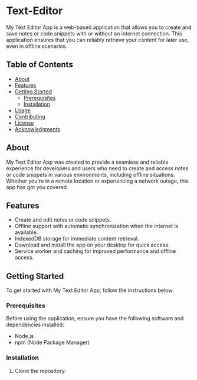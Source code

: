 # Text-Editor

My Text Editor App is a web-based application that allows you to create and save notes or code snippets with or without an internet connection. This application ensures that you can reliably retrieve your content for later use, even in offline scenarios.

## Table of Contents

- [About](#about)
- [Features](#features)
- [Getting Started](#getting-started)
  - [Prerequisites](#prerequisites)
  - [Installation](#installation)
- [Usage](#usage)
- [Contributing](#contributing)
- [License](#license)
- [Acknowledgments](#acknowledgments)

## About

My Text Editor App was created to provide a seamless and reliable experience for developers and users who need to create and access notes or code snippets in various environments, including offline situations. Whether you're in a remote location or experiencing a network outage, this app has got you covered.

## Features

- Create and edit notes or code snippets.
- Offline support with automatic synchronization when the internet is available.
- IndexedDB storage for immediate content retrieval.
- Download and install the app on your desktop for quick access.
- Service worker and caching for improved performance and offline access.

## Getting Started

To get started with My Text Editor App, follow the instructions below:

### Prerequisites

Before using the application, ensure you have the following software and dependencies installed:

- Node.js
- npm (Node Package Manager)

### Installation

1. Clone the repository:

